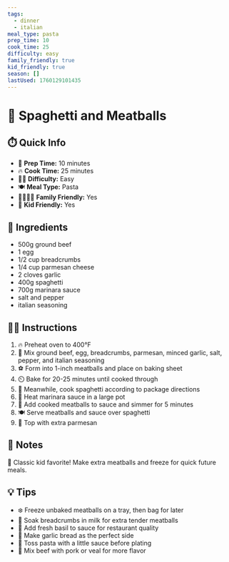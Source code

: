```yaml
---
tags:
  - dinner
  - italian
meal_type: pasta
prep_time: 10
cook_time: 25
difficulty: easy
family_friendly: true
kid_friendly: true
season: []
lastUsed: 1760129101435
---
```


# 🍝 Spaghetti and Meatballs

## ⏱️ Quick Info
- 🔪 **Prep Time:** 10 minutes
- 🔥 **Cook Time:** 25 minutes
- 👨‍🍳 **Difficulty:** Easy
- 🍽️ **Meal Type:** Pasta
- 👨‍👩‍👧‍👦 **Family Friendly:** Yes
- 👶 **Kid Friendly:** Yes

## 🛒 Ingredients
- 500g ground beef
- 1 egg
- 1/2 cup breadcrumbs
- 1/4 cup parmesan cheese
- 2 cloves garlic
- 400g spaghetti
- 700g marinara sauce
- salt and pepper
- italian seasoning

## 👩‍🍳 Instructions
1. 🔥 Preheat oven to 400°F
2. 🥣 Mix ground beef, egg, breadcrumbs, parmesan, minced garlic, salt, pepper, and italian seasoning
3. ⚽ Form into 1-inch meatballs and place on baking sheet
4. ⏲️ Bake for 20-25 minutes until cooked through
5. 🍝 Meanwhile, cook spaghetti according to package directions
6. 🍅 Heat marinara sauce in a large pot
7. 🥘 Add cooked meatballs to sauce and simmer for 5 minutes
8. 🍽️ Serve meatballs and sauce over spaghetti
9. 🧀 Top with extra parmesan

## 📝 Notes
👶 Classic kid favorite! Make extra meatballs and freeze for quick future meals.

## 💡 Tips
- ❄️ Freeze unbaked meatballs on a tray, then bag for later
- 🍞 Soak breadcrumbs in milk for extra tender meatballs
- 🌿 Add fresh basil to sauce for restaurant quality
- 🧄 Make garlic bread as the perfect side
- 🍝 Toss pasta with a little sauce before plating
- 🥩 Mix beef with pork or veal for more flavor